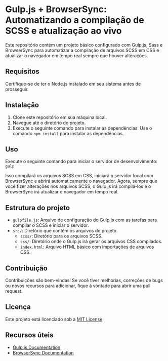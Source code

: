 # Gulp.js + BrowserSync: Automatizando a compilação de SCSS e atualização ao vivo

Este repositório contém um projeto básico configurado com Gulp.js, Sass e BrowserSync para automatizar a compilação de arquivos SCSS em CSS e atualizar o navegador em tempo real sempre que houver alterações.

## Requisitos

Certifique-se de ter o Node.js instalado em seu sistema antes de prosseguir.

## Instalação

1. Clone este repositório em sua máquina local.
2. Navegue até o diretório do projeto.
3. Execute o seguinte comando para instalar as dependências: Use o comando `npm install` para instalar as dependências.

## Uso

Execute o seguinte comando para iniciar o servidor de desenvolvimento: `gulp`

Isso compilará os arquivos SCSS em CSS, iniciará o servidor local com BrowserSync e abrirá automaticamente o navegador. Agora, sempre que você fizer alterações nos arquivos SCSS, o Gulp.js irá compilá-los e o BrowserSync irá atualizar o navegador em tempo real.

## Estrutura do projeto

- `gulpfile.js`: Arquivo de configuração do Gulp.js com as tarefas para compilar o SCSS e iniciar o servidor.
- `src/`: Diretório que contém os arquivos do projeto.
  - `scss/`: Diretório para os arquivos SCSS.
  - `css/`: Diretório onde o Gulp.js irá gerar os arquivos CSS compilados.
  - `index.html`: Arquivo HTML básico com importações de arquivos CSS.

## Contribuição

Contribuições são bem-vindas! Se você tiver melhorias, correções de bugs ou novos recursos para adicionar, fique à vontade para abrir uma pull request.

## Licença

Este projeto está licenciado sob a [MIT License](https://opensource.org/licenses/MIT).

## Recursos úteis

- [Gulp.js Documentation](https://gulpjs.com/docs/en/getting-started/quick-start)
- [BrowserSync Documentation](https://browsersync.io/docs)

